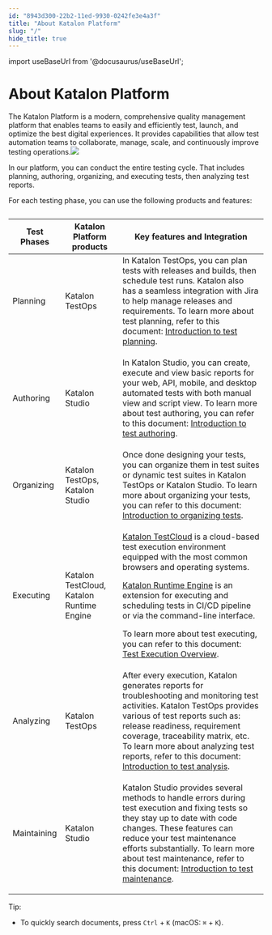 ```yaml
---
id: "8943d300-22b2-11ed-9930-0242fe3e4a3f"
title: "About Katalon Platform"
slug: "/"
hide_title: true
---
```

import useBaseUrl from '@docusaurus/useBaseUrl';


# <a id="concept-8072" class="anchor_top_offset"/><a id="ariaid-title1" class="anchor_top_offset"/>About <span xmlns="http://www.w3.org/1999/xhtml" className="ph">Katalon Platform</span> 

<p xmlns="http://www.w3.org/1999/xhtml" className="p">The <span className="ph">Katalon Platform</span> is a modern, comprehensive quality management platform that enables teams to easily and efficiently test, launch, and optimize the best digital experiences. It provides capabilities that allow test automation teams to collaborate, manage, scale, and continuously improve testing operations.<img className="image" width={600} src={useBaseUrl("/f28715a0-3966-11ed-9930-0242fe3e4a3f.svg")} /></p> 
<p xmlns="http://www.w3.org/1999/xhtml" className="p">In our platform, you can conduct the entire testing cycle. That includes planning, authoring, organizing, and executing tests, then analyzing test reports.</p> 
<p xmlns="http://www.w3.org/1999/xhtml" className="p">For each testing phase, you can use the following products and features:</p> 
<div xmlns="http://www.w3.org/1999/xhtml" className="p">
  <table className="table"><caption /><colgroup><col /><col /><col /></colgroup><thead className="thead"><tr className><th className="entry anchor_top_offset" id="concept-8072__entry__1">Test Phases</th><th className="entry anchor_top_offset" id="concept-8072__entry__2"><span className="ph">Katalon Platform</span> products </th><th className="entry anchor_top_offset" id="concept-8072__entry__3">Key features and Integration</th></tr></thead><tbody className="tbody"><tr className><td className="entry" headers="concept-8072__entry__1 concept-8072__entry__2 concept-8072__entry__3 ">Planning </td><td className="entry" headers="concept-8072__entry__1 concept-8072__entry__2 concept-8072__entry__3 "><span className="ph">Katalon TestOps</span>
        </td><td className="entry" headers="concept-8072__entry__1 concept-8072__entry__2 concept-8072__entry__3 ">In <span className="ph">Katalon TestOps</span>, you can plan tests with releases and builds, then schedule test runs. Katalon also has a seamless integration with Jira to help manage releases and requirements. To learn more about test planning, refer to this document: <a className="xref" href="/docs/plan/introduction-to-test-planning">Introduction to  test planning</a>.</td></tr><tr className><td className="entry" headers="concept-8072__entry__1 concept-8072__entry__2 concept-8072__entry__3 ">Authoring</td><td className="entry" headers="concept-8072__entry__1 concept-8072__entry__2 concept-8072__entry__3 "><span className="ph">Katalon Studio</span></td><td className="entry" headers="concept-8072__entry__1 concept-8072__entry__2 concept-8072__entry__3 ">
          <p className="p">In <span className="ph">Katalon Studio</span>, you can create, execute and view basic reports for your web, API, mobile, and desktop automated tests with both manual view and script view. To learn more about test authoring, you can refer to this document: <a className="xref" href="/docs/author/introduction-to-test-authoring/introduction-to-test-authoring">Introduction to test authoring</a>.</p>
        </td></tr><tr className><td className="entry" headers="concept-8072__entry__1 concept-8072__entry__2 concept-8072__entry__3 ">Organizing</td><td className="entry" headers="concept-8072__entry__1 concept-8072__entry__2 concept-8072__entry__3 "><span className="ph">Katalon TestOps</span>, <span className="ph">Katalon Studio</span></td><td className="entry" headers="concept-8072__entry__1 concept-8072__entry__2 concept-8072__entry__3 ">Once done designing your tests, you can organize them in test suites or dynamic test suites in <span className="ph">Katalon TestOps</span> or <span className="ph">Katalon Studio</span>. To learn more about organizing your tests, you can refer to this document: <a className="xref" href="/docs/organize/introduction-to-organizing-tests">Introduction to   organizing tests</a>.</td></tr><tr className><td className="entry" headers="concept-8072__entry__1 concept-8072__entry__2 concept-8072__entry__3 ">Executing</td><td className="entry" headers="concept-8072__entry__1 concept-8072__entry__2 concept-8072__entry__3 "><span className="ph">Katalon TestCloud</span>, <span className="ph">Katalon Runtime Engine</span></td><td className="entry" headers="concept-8072__entry__1 concept-8072__entry__2 concept-8072__entry__3 ">
          <p className="p"><a className="xref j-external-link" href="https://docs.katalon.com/katalon-testcloud/docs/testcloud-overview.html" target="_blank">Katalon TestCloud</a> is a cloud-based test execution environment equipped with the most common browsers and operating systems.</p>
          <p className="p"><a className="xref j-external-link" href="https://docs.katalon.com/katalon-studio/docs/intro-RE.html" target="_blank">Katalon Runtime Engine</a> is an extension for executing and scheduling tests in CI/CD pipeline or via the command-line interface.</p>
          <p className="p">To learn more about test executing, you can refer to this document: <a className="xref" href="/docs/execute/test-execution-overview">Test Execution Overview</a>.</p>
        </td></tr><tr className><td className="entry" headers="concept-8072__entry__1 concept-8072__entry__2 concept-8072__entry__3 ">Analyzing</td><td className="entry" headers="concept-8072__entry__1 concept-8072__entry__2 concept-8072__entry__3 "><span className="ph">Katalon TestOps</span></td><td className="entry" headers="concept-8072__entry__1 concept-8072__entry__2 concept-8072__entry__3 ">After every execution, Katalon generates reports for troubleshooting and monitoring test activities. <span className="ph">Katalon TestOps</span> provides various of test reports such as: release readiness, requirement coverage, traceability matrix, etc. To learn more about analyzing test reports, refer to this document: <a className="xref" href="/docs/analyze/introduction-to-test-analysis">Introduction to test analysis</a>.</td></tr><tr className><td className="entry" headers="concept-8072__entry__1 concept-8072__entry__2 concept-8072__entry__3 ">Maintaining</td><td className="entry" headers="concept-8072__entry__1 concept-8072__entry__2 concept-8072__entry__3 "><span className="ph">Katalon Studio</span></td><td className="entry" headers="concept-8072__entry__1 concept-8072__entry__2 concept-8072__entry__3 "><p className="p"><span className="ph">Katalon Studio</span> provides several methods to handle errors  during test execution and fixing tests so they stay up to date with code changes. These features can reduce your test maintenance efforts substantially. To learn more about  test maintenance, refer to this document: <a className="xref" href="/docs/maintain/introduction-to-test-maintenance">Introduction to test maintenance</a>.</p></td></tr></tbody></table>
</div>
<div xmlns="http://www.w3.org/1999/xhtml" className="p">
  <div className="note tip note_tip"><span className="note__title">Tip:</span> 
    <ul className="ul"><li className="li">
        <p className="p">To quickly search documents, press <code className="ph codeph">Ctrl</code> + <code className="ph codeph">K</code> (macOS: <code className="ph codeph">⌘</code> + <code className="ph codeph">K</code>). </p>
      </li></ul>
  </div>
</div>
